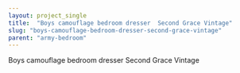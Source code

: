 ```yaml
---
layout: project_single
title:  "Boys camouflage bedroom dresser  Second Grace Vintage"
slug: "boys-camouflage-bedroom-dresser-second-grace-vintage"
parent: "army-bedroom"
---
```

Boys camouflage bedroom dresser  Second Grace Vintage